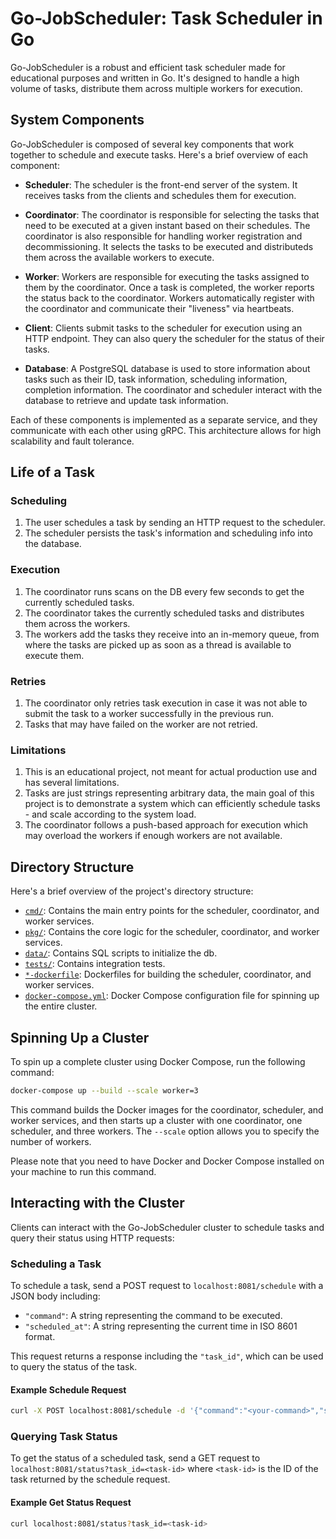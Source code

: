 # Go-JobScheduler: Task Scheduler in Go

Go-JobScheduler is a robust and efficient task scheduler made for educational purposes and written in Go. It's designed to handle a high volume of tasks, distribute them across multiple workers for execution.

## System Components

Go-JobScheduler is composed of several key components that work together to schedule and execute tasks. Here's a brief overview of each component:

- **Scheduler**: The scheduler is the front-end server of the system. It receives tasks from the clients and schedules them for execution.

- **Coordinator**: The coordinator is responsible for selecting the tasks that need to be executed at a given instant based on their schedules. The coordinator is also responsible for handling worker registration and decommissioning. It selects the tasks to be executed and distributeds them across the available workers to execute.

- **Worker**: Workers are responsible for executing the tasks assigned to them by the coordinator. Once a task is completed, the worker reports the status back to the coordinator. Workers automatically register with the coordinator and communicate their "liveness" via heartbeats.

- **Client**: Clients submit tasks to the scheduler for execution using an HTTP endpoint. They can also query the scheduler for the status of their tasks.

- **Database**: A PostgreSQL database is used to store information about tasks such as their ID, task information, scheduling information, completion information. The coordinator and scheduler interact with the database to retrieve and update task information.

Each of these components is implemented as a separate service, and they communicate with each other using gRPC. This architecture allows for high scalability and fault tolerance.

## Life of a Task

### Scheduling

1. The user schedules a task by sending an HTTP request to the scheduler.
2. The scheduler persists the task's information and scheduling info into the database.

### Execution

1. The coordinator runs scans on the DB every few seconds to get the currently scheduled tasks.
2. The coordinator takes the currently scheduled tasks and distributes them across the workers.
3. The workers add the tasks they receive into an in-memory queue, from where the tasks are picked up as soon as a thread is available to execute them.

### Retries

1. The coordinator only retries task execution in case it was not able to submit the task to a worker successfully in the previous run.
2. Tasks that may have failed on the worker are not retried.

### Limitations

1. This is an educational project, not meant for actual production use and has several limitations.
2. Tasks are just strings representing arbitrary data, the main goal of this project is to demonstrate a system which can efficiently schedule tasks - and scale according to the system load.
3. The coordinator follows a push-based approach for execution which may overload the workers if enough workers are not available.

## Directory Structure

Here's a brief overview of the project's directory structure:

- [`cmd/`](./cmd/): Contains the main entry points for the scheduler, coordinator, and worker services.
- [`pkg/`](./pkg/): Contains the core logic for the scheduler, coordinator, and worker services.
- [`data/`](./data/): Contains SQL scripts to initialize the db.
- [`tests/`](./tests/): Contains integration tests.
- [`*-dockerfile`](./docker-compose.yml): Dockerfiles for building the scheduler, coordinator, and worker services.
- [`docker-compose.yml`](./docker-compose.yml): Docker Compose configuration file for spinning up the entire cluster.

## Spinning Up a Cluster

To spin up a complete cluster using Docker Compose, run the following command:

```sh
docker-compose up --build --scale worker=3
```

This command builds the Docker images for the coordinator, scheduler, and worker services, and then starts up a cluster with one coordinator, one scheduler, and three workers. The `--scale` option allows you to specify the number of workers.

Please note that you need to have Docker and Docker Compose installed on your machine to run this command.

## Interacting with the Cluster

Clients can interact with the Go-JobScheduler cluster to schedule tasks and query their status using HTTP requests:

### Scheduling a Task

To schedule a task, send a POST request to `localhost:8081/schedule` with a JSON body including:

- `"command"`: A string representing the command to be executed.
- `"scheduled_at"`: A string representing the current time in ISO 8601 format.

This request returns a response including the `"task_id"`, which can be used to query the status of the task.

#### Example Schedule Request

```sh
curl -X POST localhost:8081/schedule -d '{"command":"<your-command>","scheduled_at":"2023-12-25T22:34:00+05:30"}'
```

### Querying Task Status

To get the status of a scheduled task, send a GET request to `localhost:8081/status?task_id=<task-id>` where `<task-id>` is the ID of the task returned by the schedule request.

#### Example Get Status Request

```sh
curl localhost:8081/status?task_id=<task-id>
```
